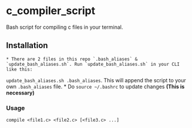 # c_compiler_script
Bash script for compiling c files in your terminal.

## Installation
	* There are 2 files in this repo `.bash_aliases` & `update_bash_aliases.sh`. Run `update_bash_aliases.sh` in your CLI like this:
`update_bash_aliases.sh .bash_aliases`. This will append the script to your own `.bash_aliases` file.
	* Do `source ~/.bashrc` to update changes **(This is necessary)**

### Usage
`compile <file1.c> <file2.c> [<file3.c> ...]`
